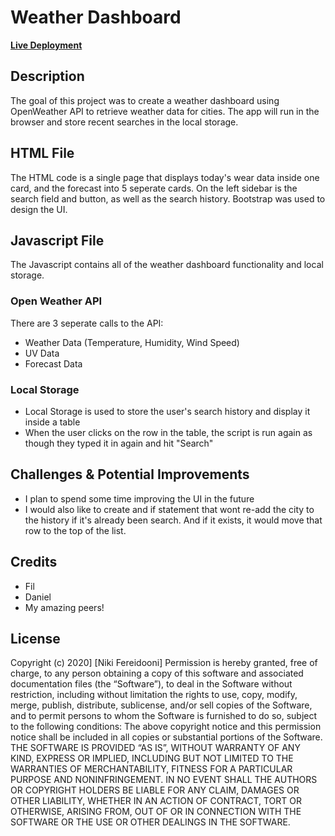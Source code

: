 # Weather Dashboard

[**Live Deployment**](https://nfereidooni.github.io/nf_weather_dashboard/Assets/index.html)

## Description 

The goal of this project was to create a weather dashboard using OpenWeather API to retrieve weather data for cities. The app will run in the browser and store recent searches in the local storage.

## HTML File

The HTML code is a single page that displays today's wear data inside one card, and the forecast into 5 seperate cards.
On the left sidebar is the search field and button, as well as the search history. Bootstrap was used to design the UI.

## Javascript File

The Javascript contains all of the weather dashboard functionality and local storage.

### Open Weather API
There are 3 seperate calls to the API:
* Weather Data (Temperature, Humidity, Wind Speed)
* UV Data
* Forecast Data 

### Local Storage
* Local Storage is used to store the user's search history and display it inside a table
* When the user clicks on the row in the table, the script is run again as though they typed it in again and hit "Search"

## Challenges & Potential Improvements
* I plan to spend some time improving the UI in the future
* I would also like to create and if statement that wont re-add the city to the history if it's already been search. And if it exists, it would move that row to the top of the list.

## Credits

* Fil
* Daniel
* My amazing peers!

## License

Copyright (c) 2020] [Niki Fereidooni]
Permission is hereby granted, free of charge, to any person obtaining a copy
of this software and associated documentation files (the “Software”), to deal
in the Software without restriction, including without limitation the rights
to use, copy, modify, merge, publish, distribute, sublicense, and/or sell
copies of the Software, and to permit persons to whom the Software is
furnished to do so, subject to the following conditions:
The above copyright notice and this permission notice shall be included in all
copies or substantial portions of the Software.
THE SOFTWARE IS PROVIDED “AS IS”, WITHOUT WARRANTY OF ANY KIND, EXPRESS OR
IMPLIED, INCLUDING BUT NOT LIMITED TO THE WARRANTIES OF MERCHANTABILITY,
FITNESS FOR A PARTICULAR PURPOSE AND NONINFRINGEMENT. IN NO EVENT SHALL THE
AUTHORS OR COPYRIGHT HOLDERS BE LIABLE FOR ANY CLAIM, DAMAGES OR OTHER
LIABILITY, WHETHER IN AN ACTION OF CONTRACT, TORT OR OTHERWISE, ARISING FROM,
OUT OF OR IN CONNECTION WITH THE SOFTWARE OR THE USE OR OTHER DEALINGS IN THE
SOFTWARE.
